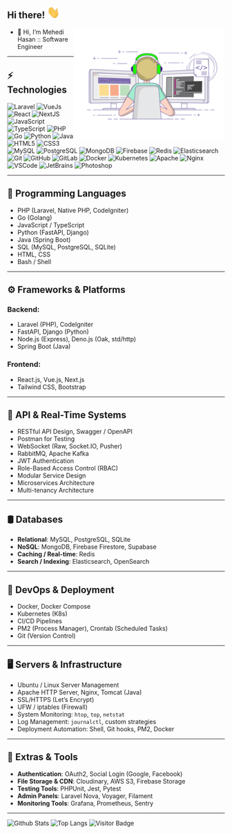 ## Hi there! <img src="https://github.com/inspirasiprogrammer/inspirasiprogrammer/blob/main/wave.gif" width="30px">
<img align="right" alt="GIF" src="https://raw.githubusercontent.com/devSouvik/devSouvik/master/gif3.gif" width="350" style="max-width: 100%;">

- 👋 Hi, I’m Mehedi Hasan :: Software Engineer
---

## ⚡ Technologies

![Laravel](https://img.shields.io/badge/-Laravel-00599C?style=flat-square&logo=Laravel)
![VueJs](https://img.shields.io/badge/vuejs-3.x-brightgreen.svg?style=flat-square)
![React](https://img.shields.io/badge/-React-black?style=flat-square&logo=react)
![NextJS](https://img.shields.io/badge/-Next.js-black?style=flat-square&logo=next.js)
![JavaScript](https://img.shields.io/badge/-JavaScript-black?style=flat-square&logo=javascript)
![TypeScript](https://img.shields.io/badge/-TypeScript-blue?style=flat-square&logo=typescript)
![PHP](https://img.shields.io/badge/-PHP-black?style=flat-square&logo=php)
![Go](https://img.shields.io/badge/-Golang-00ADD8?style=flat-square&logo=go)
![Python](https://img.shields.io/badge/-Python-black?style=flat-square&logo=python)
![Java](https://img.shields.io/badge/-Java-black?style=flat-square&logo=java)
![HTML5](https://img.shields.io/badge/-HTML5-E34F26?style=flat-square&logo=html5&logoColor=white)
![CSS3](https://img.shields.io/badge/-CSS3-1572B6?style=flat-square&logo=css3)
![MySQL](https://img.shields.io/badge/-MySQL-black?style=flat-square&logo=mysql)
![PostgreSQL](https://img.shields.io/badge/-PostgreSQL-336791?style=flat-square&logo=postgresql)
![MongoDB](https://img.shields.io/badge/-MongoDB-4EA94B?style=flat-square&logo=mongodb)
![Firebase](https://img.shields.io/badge/-Firebase-FFA611?style=flat-square&logo=firebase)
![Redis](https://img.shields.io/badge/-Redis-black?style=flat-square&logo=redis)
![Elasticsearch](https://img.shields.io/badge/-Elasticsearch-black?style=flat-square&logo=elasticsearch)
![Git](https://img.shields.io/badge/-Git-black?style=flat-square&logo=git)
![GitHub](https://img.shields.io/badge/-GitHub-181717?style=flat-square&logo=github)
![GitLab](https://img.shields.io/badge/-GitLab-FCA121?style=flat-square&logo=gitlab)
![Docker](https://img.shields.io/badge/-Docker-black?style=flat-square&logo=docker)
![Kubernetes](https://img.shields.io/badge/-Kubernetes-black?style=flat-square&logo=kubernetes)
![Apache](https://img.shields.io/badge/-Apache-black?style=flat-square&logo=apache)
![Nginx](https://img.shields.io/badge/-Nginx-black?style=flat-square&logo=nginx)
![VSCode](https://img.shields.io/badge/-VSCode-black?style=flat-square&logo=visualstudiocode)
![JetBrains](https://img.shields.io/badge/-JetBrains-black?style=flat-square&logo=jetbrains)
![Photoshop](https://img.shields.io/badge/-Photoshop-black?style=flat-square&logo=photoshop)

---

## 🧠 Programming Languages

- PHP (Laravel, Native PHP, CodeIgniter)
- Go (Golang)
- JavaScript / TypeScript
- Python (FastAPI, Django)
- Java (Spring Boot)
- SQL (MySQL, PostgreSQL, SQLite)
- HTML, CSS
- Bash / Shell

---

## ⚙️ Frameworks & Platforms

### Backend:
- Laravel (PHP), CodeIgniter
- FastAPI, Django (Python)
- Node.js (Express), Deno.js (Oak, std/http)
- Spring Boot (Java)

### Frontend:
- React.js, Vue.js, Next.js
- Tailwind CSS, Bootstrap

---

## 🔗 API & Real-Time Systems

- RESTful API Design, Swagger / OpenAPI
- Postman for Testing
- WebSocket (Raw, Socket.IO, Pusher)
- RabbitMQ, Apache Kafka
- JWT Authentication
- Role-Based Access Control (RBAC)
- Modular Service Design
- Microservices Architecture
- Multi-tenancy Architecture

---

## 🛢 Databases

- **Relational**: MySQL, PostgreSQL, SQLite  
- **NoSQL**: MongoDB, Firebase Firestore, Supabase  
- **Caching / Real-time**: Redis  
- **Search / Indexing**: Elasticsearch, OpenSearch

---

## 🐳 DevOps & Deployment

- Docker, Docker Compose
- Kubernetes (K8s)
- CI/CD Pipelines
- PM2 (Process Manager), Crontab (Scheduled Tasks)
- Git (Version Control)

---

## 🖥 Servers & Infrastructure

- Ubuntu / Linux Server Management
- Apache HTTP Server, Nginx, Tomcat (Java)
- SSL/HTTPS (Let’s Encrypt)
- UFW / iptables (Firewall)
- System Monitoring: `htop`, `top`, `netstat`
- Log Management: `journalctl`, custom strategies
- Deployment Automation: Shell, Git hooks, PM2, Docker

---

## 🧩 Extras & Tools

- **Authentication**: OAuth2, Social Login (Google, Facebook)
- **File Storage & CDN**: Cloudinary, AWS S3, Firebase Storage
- **Testing Tools**: PHPUnit, Jest, Pytest
- **Admin Panels**: Laravel Nova, Voyager, Filament
- **Monitoring Tools**: Grafana, Prometheus, Sentry

---

![Github Stats](https://github-readme-stats.vercel.app/api?username=fnnaeem1881&count_private=true&show_icons=true&include_all_commits=true)
![Top Langs](https://github-readme-stats.vercel.app/api/top-langs/?username=fnnaeem1881&hide=TeX&layout=compact)
![Visitor Badge](https://komarev.com/ghpvc/?username=fnnaeem1881&color=green)
